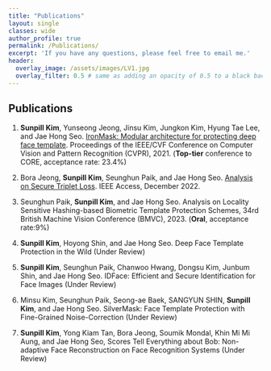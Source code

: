 ```yaml
---
title: "Publications"
layout: single
classes: wide
author_profile: true
permalink: /Publications/
excerpt: 'If you have any questions, please feel free to email me.'
header:
  overlay_image: /assets/images/LV1.jpg
  overlay_filter: 0.5 # same as adding an opacity of 0.5 to a black background
---
```


## Publications

1. **Sunpill Kim**, Yunseong Jeong, Jinsu Kim, Jungkon Kim, Hyung Tae Lee, and Jae Hong Seo. <A href="https://openaccess.thecvf.com/content/CVPR2021/html/Kim_IronMask_Modular_Architecture_for_Protecting_Deep_Face_Template_CVPR_2021_paper.html">IronMask: Modular architecture for protecting deep face template</A>. Proceedings of the IEEE/CVF Conference on Computer Vision and Pattern Recognition (CVPR), 2021. (**Top-tier** conference to CORE, acceptance rate: 23.4%)

2. Bora Jeong, **Sunpill Kim**, Seunghun Paik, and Jae Hong Seo. <A href="https://ieeexplore.ieee.org/document/9965373">Analysis on Secure Triplet Loss</A>. IEEE Access, December 2022.

3. Seunghun Paik, **Sunpill Kim**, and Jae Hong Seo. Analysis on Locality Sensitive Hashing-based Biometric Template Protection Schemes, 34rd British Machine Vision Conference (BMVC), 2023. (**Oral**, acceptance rate:9%)

4. **Sunpill Kim**, Hoyong Shin, and Jae Hong Seo. Deep Face Template Protection in the Wild (Under Review)

5. **Sunpill Kim**, Seunghun Paik, Chanwoo Hwang, Dongsu Kim, Junbum Shin, and Jae Hong Seo. IDFace: Efficient and Secure Identification for Face Images (Under Review)

6. Minsu Kim, Seunghun Paik, Seong-ae Baek, SANGYUN SHIN, **Sunpill Kim**, and Jae Hong Seo. SilverMask: Face Template Protection with Fine-Grained Noise-Correction (Under Review)

7. **Sunpill Kim**, Yong Kiam Tan, Bora Jeong, Soumik Mondal, Khin Mi Mi Aung, and Jae Hong Seo, Scores Tell Everything about Bob: Non-adaptive Face Reconstruction on Face Recognition Systems (Under Review)













